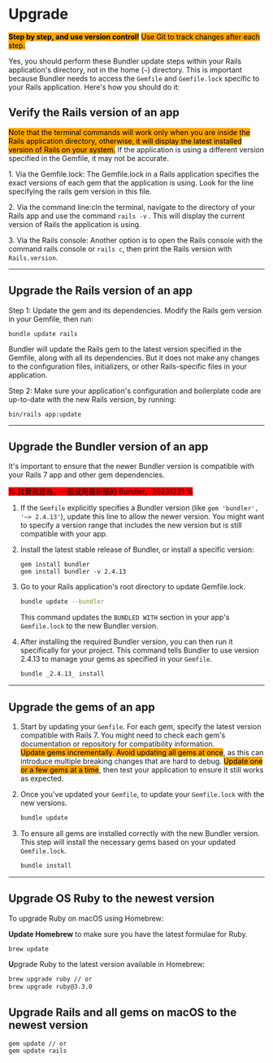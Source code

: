# Upgrade



<mark style="background-color:orange;">**Step by step, and use version control!**</mark> <mark style="background-color:orange;"></mark><mark style="background-color:orange;">Use Git to track changes after each step.</mark>

Yes, you should perform these Bundler update steps within your Rails application's directory, not in the home (`~`) directory. This is important because Bundler needs to access the `Gemfile` and `Gemfile.lock` specific to your Rails application. Here's how you should do it:

## Verify the Rails version of an app

<mark style="background-color:orange;">Note that the terminal commands will work only when you are inside the Rails application directory, otherwise, it will display the latest installed version of Rails on your system.</mark> If the application is using a different version specified in the Gemfile, it may not be accurate.

1\. Via the Gemfile.lock: The Gemfile.lock in a Rails application specifies the exact versions of each gem that the application is using. Look for the line specifying the rails gem version in this file.

2\. Via the command line:cIn the terminal, navigate to the directory of your Rails app and use the command `rails -v` . This will display the current version of Rails the application is using.

3\. Via the Rails console: Another option is to open the Rails console with the command rails console or `rails c`, then print the Rails version with `Rails.version`.

***

## Upgrade the Rails version of an app

Step 1: Update the gem and its dependencies. Modify the Rails gem version in your Gemfile, then run:

```
bundle update rails
```

Bundler will update the Rails gem to the latest version specified in the Gemfile, along with all its dependencies. But it does not make any changes to the configuration files, initializers, or other Rails-specific files in your application.

Step 2: Make sure your application's configuration and boilerplate code are up-to-date with the new Rails version, by running:

```
bin/rails app:update
```



***

## Upgrade the Bundler version of an app

It's important to ensure that the newer Bundler version is compatible with your Rails 7 app and other gem dependencies.&#x20;

<mark style="background-color:red;">% 其實我認為，一般就用最新版的 Bundler。20231221 %</mark>

1. If the `Gemfile` explicitly specifies a Bundler version (like `gem 'bundler', '~> 2.4.13'`), update this line to allow the newer version. You might want to specify a version range that includes the new version but is still compatible with your app.
2.  Install the latest stable release of Bundler, or install a specific version:

    ```
    gem install bundler
    gem install bundler -v 2.4.13
    ```
3.  Go to your Rails application's root directory to update Gemfile.lock.

    ```bash
    bundle update --bundler
    ```

    This command updates the `BUNDLED WITH` section in your app's `Gemfile.lock` to the new Bundler version.
4.  After installing the required Bundler version, you can then run it specifically for your project. This command tells Bundler to use version 2.4.13 to manage your gems as specified in your `Gemfile`.

    ```bash
    bundle _2.4.13_ install
    ```

***

## Upgrade the gems of an app&#x20;

1. Start by updating your `Gemfile`. For each gem, specify the latest version compatible with Rails 7. You might need to check each gem's documentation or repository for compatibility information.\
   <mark style="background-color:orange;">Update  gems incrementally. Avoid updating all gems at once</mark>, as this can introduce multiple breaking changes that are hard to debug. <mark style="background-color:orange;">Update one or a few gems at a time</mark>, then test your application to ensure it still works as expected.
2.  Once you've updated your `Gemfile`,  to update your `Gemfile.lock` with the new versions.

    ```sql
    bundle update
    ```


3.  To ensure all gems are installed correctly with the new Bundler version. This step will install the necessary gems based on your updated `Gemfile.lock`.

    ```bash
    bundle install
    ```

***

## Upgrade OS Ruby to the newest version

To upgrade Ruby on macOS using Homebrew:

**Update Homebrew** to make sure you have the latest formulae for Ruby.&#x20;

```bash
brew update
```

**U**pgrade Ruby to the latest version available in Homebrew:

```bash
brew upgrade ruby // or 
brew upgrade ruby@3.3.0
```

## Upgrade Rails and all gems on macOS to the newest version

```
gem update // or
gem update rails
```
